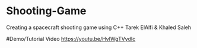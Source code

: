 # Shooting-Game
Creating a spacecraft shooting game using C++ Tarek ElAlfi &amp; Khaled Saleh

#Demo/Tutorial Video 
https://youtu.be/HvIWgTVydIc
